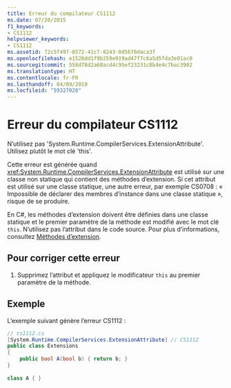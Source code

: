```yaml
---
title: Erreur du compilateur CS1112
ms.date: 07/20/2015
f1_keywords:
- CS1112
helpviewer_keywords:
- CS1112
ms.assetid: 72c5f497-8572-41c7-8243-0d5670daca3f
ms.openlocfilehash: e1526dd1f9b259e919ad47f7c6a5d5fda3e01ac0
ms.sourcegitcommit: 558d78d2a68acd4c95ef23231c8b4e4c7bac3902
ms.translationtype: HT
ms.contentlocale: fr-FR
ms.lasthandoff: 04/09/2019
ms.locfileid: "59327020"
---
```

# <a name="compiler-error-cs1112"></a>Erreur du compilateur CS1112
N’utilisez pas 'System.Runtime.CompilerServices.ExtensionAttribute'. Utilisez plutôt le mot clé 'this'.  
  
 Cette erreur est générée quand <xref:System.Runtime.CompilerServices.ExtensionAttribute> est utilisé sur une classe non statique qui contient des méthodes d’extension. Si cet attribut est utilisé sur une classe statique, une autre erreur, par exemple CS0708 : « Impossible de déclarer des membres d’instance dans une classe statique », risque de se produire.  
  
 En C#, les méthodes d’extension doivent être définies dans une classe statique et le premier paramètre de la méthode est modifié avec le mot clé `this`. N’utilisez pas l’attribut dans le code source. Pour plus d’informations, consultez [Méthodes d’extension](../../../csharp/programming-guide/classes-and-structs/extension-methods.md).  
  
## <a name="to-correct-this-error"></a>Pour corriger cette erreur  
  
1. Supprimez l’attribut et appliquez le modificateur `this` au premier paramètre de la méthode.  
  
## <a name="example"></a>Exemple  
 L’exemple suivant génère l’erreur CS1112 :  
  
```csharp  
// cs1112.cs  
[System.Runtime.CompilerServices.ExtensionAttribute] // CS1112  
public class Extensions  
{  
    public bool A(bool b) { return b; }  
}  
  
class A { }   
```
